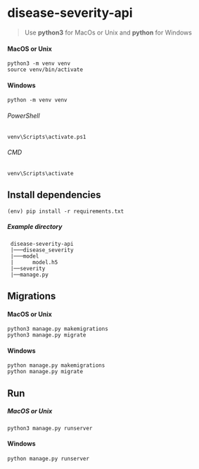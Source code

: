 # disease-severity-api
 
  > Use **python3** for MacOs or Unix and **python** for Windows
  
  #### MacOS or Unix
    python3 -m venv venv
    source venv/bin/activate
  
  #### Windows
    python -m venv venv
  ###### *PowerShell*
    venv\Scripts\activate.ps1
  ###### *CMD*
    venv\Scripts\activate     
  
  ## Install dependencies
    (env) pip install -r requirements.txt 
    
  ##### Example directory
  ```
   disease-severity-api
   |───disease_severity
   |───model
   |      model.h5
   |──severity
   |──manage.py
   ```  
  ## Migrations
  #### MacOS or Unix
    python3 manage.py makemigrations
    python3 manage.py migrate
    
   #### Windows
    python manage.py makemigrations
    python manage.py migrate
  
  ## Run
  ##### MacOS or Unix
    python3 manage.py runserver
  #### Windows  
    python manage.py runserver
    
